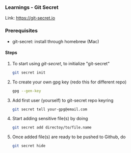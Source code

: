 ### Learnings - Git Secret

Link: https://git-secret.io

### Prerequisites

- git-secret: install through homebrew (Mac)

#### Steps

1. To start using *git-secret*, to initialize "git-secret"
	```bash
	git secret init
	```

1. To create your own gpg key (redo this for different repo)
	```bash
	gpg --gen-key
	```
1. Add first user (yourself) to git-secret repo keyring
	```bash
	git secret tell your-gpg@email.com
	```

1. Start adding sensitive file(s) by doing
	```bash
	git secret add directoy/to/file.name
	```

1. Once added file(s) are ready to be pushed to Github, do
	```bash
	git secret hide
	```
